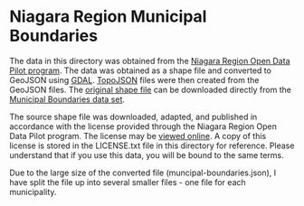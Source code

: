 # Niagara Region Municipal Boundaries

<script src="https://embed.github.com/view/geojson/knicklabs/niagara-region-data/master/municipal-boundaries/municipal-boundaries.topojson"></script>

The data in this directory was obtained from the [Niagara Region Open Data Pilot program](http://www.niagararegion.ca/government/opendata/default.aspx). The data was obtained as a shape file and converted to GeoJSON using [GDAL](http://www.gdal.org). [TopoJSON](https://github.com/mbostock/topojson) files were then created from the GeoJSON files. The [original shape file](http://www.gdal.org) can be downloaded directly from the [Municipal Boundaries data set](http://www.niagararegion.ca/government/opendata/data-set.aspx#id=13&tab=data_table&f=xml&r=25&p=1).

The source shape file was downloaded, adapted, and published in accordance with the license provided through the Niagara Region Open Data Pilot program. The license may be [viewed online](http://www.niagararegion.ca/government/opendata/terms-of-use.aspx). A copy of this license is stored in the LICENSE.txt file in this directory for reference. Please understand that if you use this data, you will be bound to the same terms.

Due to the large size of the converted file (muncipal-boundaries.json), I have split the file up into several smaller files - one file for each municipality.

